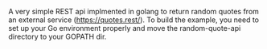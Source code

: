 A very simple REST api implmented in golang to return random quotes from an external service (https://quotes.rest/).  To build the example, you need to set up your Go environment properly and move the random-quote-api directory to your GOPATH dir.

